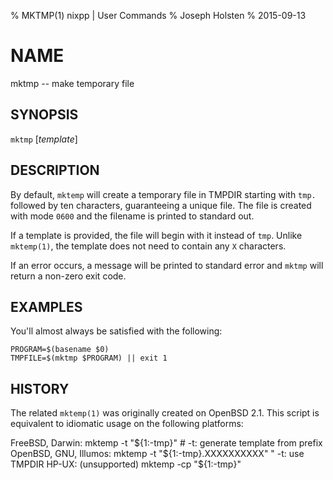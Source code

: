 % MKTMP(1) nixpp | User Commands
% Joseph Holsten
% 2015-09-13

# NAME

mktmp -- make temporary file

## SYNOPSIS

`mktmp` [*template*]

## DESCRIPTION

By default, `mktemp` will create a temporary file in TMPDIR starting
with `tmp.` followed by ten characters, guaranteeing a unique file.
The file is created with mode `0600` and the filename is printed to
standard out.

If a template is provided, the file will begin with it instead of
`tmp`. Unlike `mktemp(1)`, the template does not need to contain any
`X` characters.

If an error occurs, a message will be printed to standard error and
`mktmp` will return a non-zero exit code.

## EXAMPLES

You'll almost always be satisfied with the following:

    PROGRAM=$(basename $0)
    TMPFILE=$(mktmp $PROGRAM) || exit 1

## HISTORY

The related `mktemp(1)` was originally created on OpenBSD 2.1. This
script is equivalent to idiomatic usage on the following platforms:

FreeBSD, Darwin:
    mktemp -t "${1:-tmp}" # -t: generate template from prefix
OpenBSD, GNU, Illumos:
    mktemp -t "\${1:-tmp}.XXXXXXXXXX" " -t: use TMPDIR
HP-UX: (unsupported)
    mktemp -cp "\${1:-tmp}"
